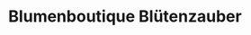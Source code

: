 ---
title: "Blumenboutique Blütenzauber"
url: /panketal/blumenboutique-bluetenzauber/
shop: Blumen
---